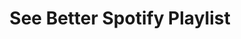 ---
title: See Better Spotify Playlist
permalink: /seebetter/
redirect_to: "https://open.spotify.com/user/garrett__johnson/playlist/55RAAt0rSmo2Qmzxk7XOep"
---